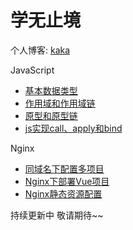 # 学无止境

个人博客: [kaka](https://yangkunxiao.cn) 

JavaScript

- [基本数据类型](https://yangkunxiao.cn/2019/11/21/JavaScript/dataType/)
- [作用域和作用域链](https://yangkunxiao.cn/2019/11/21/JavaScript/ScopeChain/)
- [原型和原型链](https://yangkunxiao.cn/2019/11/21/JavaScript/prototype/)
- [js实现call、apply和bind](https://yangkunxiao.cn/2019/11/21/JavaScript/this/)

Nginx

- [同域名下配置多项目](https://yangkunxiao.cn/2019/11/23/Nginx/multiProject/)
- [Nginx下部署Vue项目](https://yangkunxiao.cn/2019/11/23/Nginx/vue/)
- [Nginx静态资源配置](https://yangkunxiao.cn/2019/11/23/Nginx/staticSource/)

持续更新中 敬请期待~~